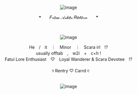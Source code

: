 <div align="center">

![image](https://github.com/user-attachments/assets/62e05457-4041-4fc6-a9b2-63a7ed0f7109)

❝　　𝐹𝓇𝑜𝓂 𝒜𝓈𝒽𝑒𝓈 𝑅𝑒𝒷𝑜𝓇𝓃　　❞

<div align="center">　

<div align="center">

![image](https://github.com/user-attachments/assets/6687eab7-84f6-4770-be89-b6540a141aaf)

<div align="center"> He　/　it　⋮　Minor　⋮　Scara irl　!?
<div align="center"> usually offtab　,　w2i　+　c+h !
<div align="center"> Fatui Lore Enthusiast　♡　Loyal Wanderer & Scara Devotee　!?
<div align="center">　
<div align="center">　୨ Rentry ♡ Carrd ୧
<div align="center">　


<div align="center">

![image](https://github.com/user-attachments/assets/c95570ac-c45d-44ac-b7ed-a2adb67c71e5)

